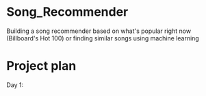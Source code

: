# Song_Recommender
Building a song recommender based on what's popular right now (Billboard's Hot 100) or finding similar songs using machine learning

# Project plan
Day 1: 
